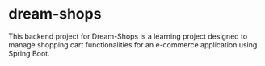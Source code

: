 # dream-shops
This backend project for Dream-Shops is a learning project designed to manage shopping cart functionalities for an e-commerce application using Spring Boot.
